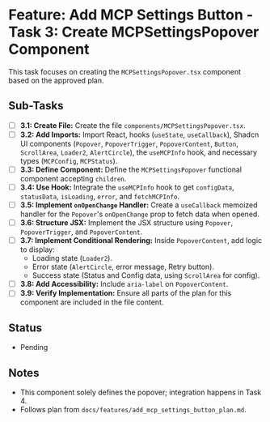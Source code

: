 # Feature: Add MCP Settings Button - Task 3: Create MCPSettingsPopover Component

This task focuses on creating the `MCPSettingsPopover.tsx` component based on the approved plan.

## Sub-Tasks

-   [ ] **3.1: Create File:** Create the file `components/MCPSettingsPopover.tsx`.
-   [ ] **3.2: Add Imports:** Import React, hooks (`useState`, `useCallback`), Shadcn UI components (`Popover`, `PopoverTrigger`, `PopoverContent`, `Button`, `ScrollArea`, `Loader2`, `AlertCircle`), the `useMCPInfo` hook, and necessary types (`MCPConfig`, `MCPStatus`).
-   [ ] **3.3: Define Component:** Define the `MCPSettingsPopover` functional component accepting `children`.
-   [ ] **3.4: Use Hook:** Integrate the `useMCPInfo` hook to get `configData`, `statusData`, `isLoading`, `error`, and `fetchMCPInfo`.
-   [ ] **3.5: Implement `onOpenChange` Handler:** Create a `useCallback` memoized handler for the `Popover`'s `onOpenChange` prop to fetch data when opened.
-   [ ] **3.6: Structure JSX:** Implement the JSX structure using `Popover`, `PopoverTrigger`, and `PopoverContent`.
-   [ ] **3.7: Implement Conditional Rendering:** Inside `PopoverContent`, add logic to display:
    -   Loading state (`Loader2`).
    -   Error state (`AlertCircle`, error message, Retry button).
    -   Success state (Status and Config data, using `ScrollArea` for config).
-   [ ] **3.8: Add Accessibility:** Include `aria-label` on `PopoverContent`.
-   [ ] **3.9: Verify Implementation:** Ensure all parts of the plan for this component are included in the file content.

## Status

-   Pending

## Notes

-   This component solely defines the popover; integration happens in Task 4.
-   Follows plan from `docs/features/add_mcp_settings_button_plan.md`.